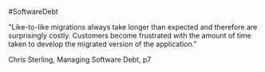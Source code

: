 #SoftwareDebt

"Like-to-like migrations always take longer than expected and therefore are surprisingly costly. Customers become frustrated with the amount of time taken to develop the migrated version of the application."

Chris Sterling, Managing Software Debt, p7